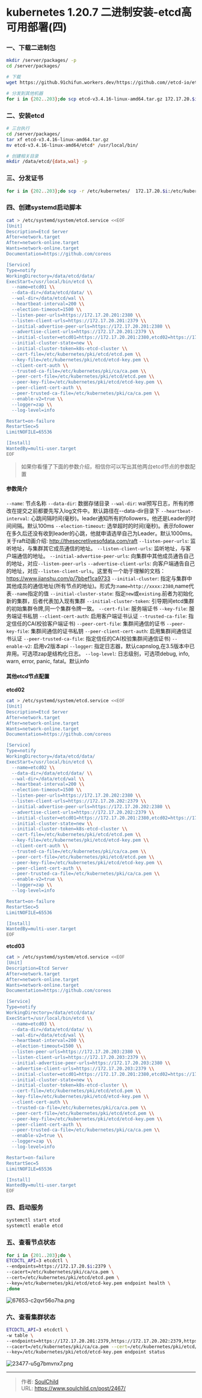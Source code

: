 # kubernetes 1.20.7 二进制安装-etcd高可用部署(四)

<!--more-->
### 一、下载二进制包
```bash
mkdir /server/packages/ -p
cd /server/packages/

# 下载
wget https://github.91chifun.workers.dev/https://github.com//etcd-io/etcd/releases/download/v3.4.16/etcd-v3.4.16-linux-amd64.tar.gz

# 分发到其他机器
for i in {202..203};do scp etcd-v3.4.16-linux-amd64.tar.gz 172.17.20.$i:`pwd` ;done
```


### 二、安装etcd
```bash
# 三台执行
cd /server/packages/
tar xf etcd-v3.4.16-linux-amd64.tar.gz
mv etcd-v3.4.16-linux-amd64/etcd* /usr/local/bin/

# 创建相关目录
mkdir /data/etcd/{data,wal} -p
```

### 三、分发证书
```bash
for i in {202..203};do scp -r /etc/kubernetes/  172.17.20.$i:/etc/kubernetes/ ;done
```

### 四、创建systemd启动脚本
```bash
cat > /etc/systemd/system/etcd.service <<EOF
[Unit]
Description=Etcd Server
After=network.target
After=network-online.target
Wants=network-online.target
Documentation=https://github.com/coreos

[Service]
Type=notify
WorkingDirectory=/data/etcd/data/
ExecStart=/usr/local/bin/etcd \\
  --name=etcd01 \\
  --data-dir=/data/etcd/data/ \\
  --wal-dir=/data/etcd/wal \\
  --heartbeat-interval=200 \\
  --election-timeout=1500 \\
  --listen-peer-urls=https://172.17.20.201:2380 \\
  --listen-client-urls=https://172.17.20.201:2379 \\
  --initial-advertise-peer-urls=https://172.17.20.201:2380 \\
  --advertise-client-urls=https://172.17.20.201:2379 \\
  --initial-cluster=etcd01=https://172.17.20.201:2380,etcd02=https://172.17.20.202:2380,etcd03=https://172.17.20.203:2380 \\
  --initial-cluster-state=new \\
  --initial-cluster-token=k8s-etcd-cluster \\
  --cert-file=/etc/kubernetes/pki/etcd/etcd.pem \\
  --key-file=/etc/kubernetes/pki/etcd/etcd-key.pem \\
  --client-cert-auth \\
  --trusted-ca-file=/etc/kubernetes/pki/ca/ca.pem \\
  --peer-cert-file=/etc/kubernetes/pki/etcd/etcd.pem \\
  --peer-key-file=/etc/kubernetes/pki/etcd/etcd-key.pem \\
  --peer-client-cert-auth \\
  --peer-trusted-ca-file=/etc/kubernetes/pki/ca/ca.pem \\
  --enable-v2=true \\
  --logger=zap \\
  --log-level=info

Restart=on-failure
RestartSec=5
LimitNOFILE=65536

[Install]
WantedBy=multi-user.target
EOF
```
> 如果你看懂了下面的参数介绍，相信你可以写出其他两台etcd节点的参数配置
#### 参数简介
`--name`: 节点名称
`--data-dir`: 数据存储目录
`--wal-dir`: wal预写日志，所有的修改在提交之前都要先写入log文件中。默认路径在--data-dir目录下
`--heartbeat-interval`: 心跳间隔时间(毫秒)。leader通知所有的followers，他还是Leader的时间间隔。默认100ms
`--election-timeout`: 选举超时的时间(毫秒)。表示follower在多久后还没有收到leader的心跳，他就申请选举自己为Leader。默认1000ms。关于raft动画介绍: http://thesecretlivesofdata.com/raft
`--listen-peer-urls`: 监听地址，与集群其它成员通信的地址。
`--listen-client-urls`: 监听地址，与客户端通信的地址。
`--initial-advertise-peer-urls`: 向集群中其他成员通告自己的地址，对应`--listen-peer-urls`
`--advertise-client-urls`: 向客户端通告自己的地址，对应`--listen-client-urls`。这里有一个助于理解的文档：https://www.jianshu.com/p/7bbef1ca9733
`--initial-cluster`: 指定与集群中其他成员的通信地址(所有节点的地址)。形式为:`name=http://xxxx:2380`,name代表`--name`指定的值
`--initial-cluster-state`: 指定`new`或`existing`.前者为初始化新的集群，后者代表加入现有集群
`--initial-cluster-token`: 引导期间etcd集群的初始集群令牌,同一个集群令牌一致。
`--cert-file`: 服务端证书
`--key-file`: 服务端证书私钥
`--client-cert-auth`: 启用客户端证书认证
`--trusted-ca-file`: 指定信任的CA(校验客户端证书)
`--peer-cert-file`: 集群间通信的证书
`--peer-key-file`: 集群间通信的证书私钥
`--peer-client-cert-auth`: 启用集群间通信证书认证
`--peer-trusted-ca-file`: 指定信任的CA(校验集群间通信证书)
`--enable-v2`: 启用v2版本api
`--logger`: 指定日志器，默认capnslog,在3.5版本中已弃用。可选项zap是结构化日志。
`--log-level`: 日志级别，可选项debug, info, warn, error, panic, fatal。默认info



#### 其他etcd节点配置
**etcd02**
```bash
cat > /etc/systemd/system/etcd.service <<EOF
[Unit]
Description=Etcd Server
After=network.target
After=network-online.target
Wants=network-online.target
Documentation=https://github.com/coreos

[Service]
Type=notify
WorkingDirectory=/data/etcd/data/
ExecStart=/usr/local/bin/etcd \\
  --name=etcd02 \\
  --data-dir=/data/etcd/data/ \\
  --wal-dir=/data/etcd/wal \\
  --heartbeat-interval=200 \\
  --election-timeout=1500 \\
  --listen-peer-urls=https://172.17.20.202:2380 \\
  --listen-client-urls=https://172.17.20.202:2379 \\
  --initial-advertise-peer-urls=https://172.17.20.202:2380 \\
  --advertise-client-urls=https://172.17.20.202:2379 \\
  --initial-cluster=etcd01=https://172.17.20.201:2380,etcd02=https://172.17.20.202:2380,etcd03=https://172.17.20.203:2380 \\
  --initial-cluster-state=new \\
  --initial-cluster-token=k8s-etcd-cluster \\
  --cert-file=/etc/kubernetes/pki/etcd/etcd.pem \\
  --key-file=/etc/kubernetes/pki/etcd/etcd-key.pem \\
  --client-cert-auth \\
  --trusted-ca-file=/etc/kubernetes/pki/ca/ca.pem \\
  --peer-cert-file=/etc/kubernetes/pki/etcd/etcd.pem \\
  --peer-key-file=/etc/kubernetes/pki/etcd/etcd-key.pem \\
  --peer-client-cert-auth \\
  --peer-trusted-ca-file=/etc/kubernetes/pki/ca/ca.pem \\
  --enable-v2=true \\
  --logger=zap \\
  --log-level=info

Restart=on-failure
RestartSec=5
LimitNOFILE=65536

[Install]
WantedBy=multi-user.target
EOF
```

**etcd03**
```bash
cat > /etc/systemd/system/etcd.service <<EOF
[Unit]
Description=Etcd Server
After=network.target
After=network-online.target
Wants=network-online.target
Documentation=https://github.com/coreos

[Service]
Type=notify
WorkingDirectory=/data/etcd/data/
ExecStart=/usr/local/bin/etcd \\
  --name=etcd03 \\
  --data-dir=/data/etcd/data/ \\
  --wal-dir=/data/etcd/wal \\
  --heartbeat-interval=200 \\
  --election-timeout=1500 \\
  --listen-peer-urls=https://172.17.20.203:2380 \\
  --listen-client-urls=https://172.17.20.203:2379 \\
  --initial-advertise-peer-urls=https://172.17.20.203:2380 \\
  --advertise-client-urls=https://172.17.20.203:2379 \\
  --initial-cluster=etcd01=https://172.17.20.201:2380,etcd02=https://172.17.20.202:2380,etcd03=https://172.17.20.203:2380 \\
  --initial-cluster-state=new \\
  --initial-cluster-token=k8s-etcd-cluster \\
  --cert-file=/etc/kubernetes/pki/etcd/etcd.pem \\
  --key-file=/etc/kubernetes/pki/etcd/etcd-key.pem \\
  --client-cert-auth \\
  --trusted-ca-file=/etc/kubernetes/pki/ca/ca.pem \\
  --peer-cert-file=/etc/kubernetes/pki/etcd/etcd.pem \\
  --peer-key-file=/etc/kubernetes/pki/etcd/etcd-key.pem \\
  --peer-client-cert-auth \\
  --peer-trusted-ca-file=/etc/kubernetes/pki/ca/ca.pem \\
  --enable-v2=true \\
  --logger=zap \\
  --log-level=info

Restart=on-failure
RestartSec=5
LimitNOFILE=65536

[Install]
WantedBy=multi-user.target
EOF
```

### 四、启动服务
```bash
systemctl start etcd
systemctl enable etcd
```

### 五、查看节点状态
```bash
for i in {201..203};do \
ETCDCTL_API=3 etcdctl \
--endpoints=https://172.17.20.$i:2379 \
--cacert=/etc/kubernetes/pki/ca/ca.pem \
--cert=/etc/kubernetes/pki/etcd/etcd.pem \
--key=/etc/kubernetes/pki/etcd/etcd-key.pem endpoint health \
;done
```
![67653-c2qvr56o7ha.png](images/1673714355.png)

### 六、查看集群状态
```bash
ETCDCTL_API=3 etcdctl \
-w table \
--endpoints=https://172.17.20.201:2379,https://172.17.20.202:2379,https://172.17.20.203:2379 \
--cacert=/etc/kubernetes/pki/ca/ca.pem --cert=/etc/kubernetes/pki/etcd/etcd.pem \
--key=/etc/kubernetes/pki/etcd/etcd-key.pem endpoint status
```
![23477-u5g7bmvnx7.png](images/526972229.png)


---

> 作者: [SoulChild](https://www.soulchild.cn)  
> URL: https://www.soulchild.cn/post/2467/  

